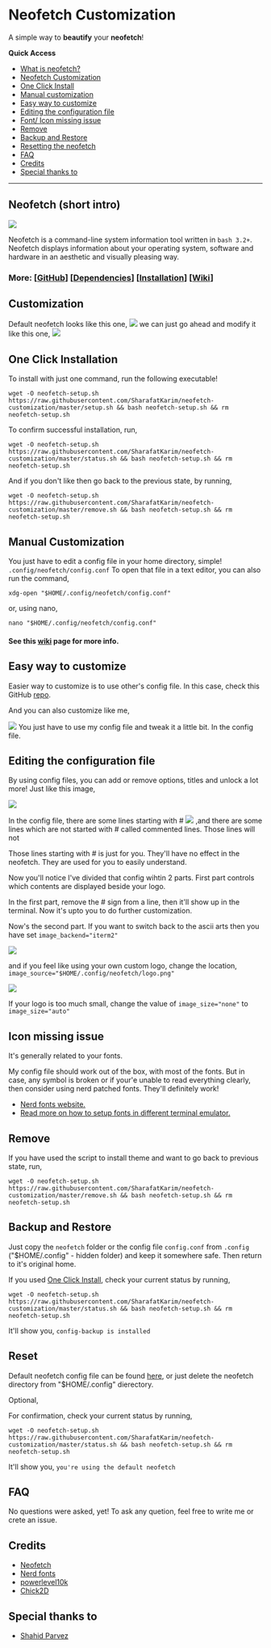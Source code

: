 # Neofetch Customization

A simple way to **beautify** your **neofetch**!

**Quick Access**

- [What is neofetch?](#neofetch-short)
- [Neofetch Customization](#customization)
- [One Click Install](#one-click-installation)
- [Manual customization](#manual-customization)
- [Easy way to customize](#easy-way-to-customize)
- [Editing the configuration file](#editing-the-configuration-file)
- [Font/ Icon missing issue](#icon-missing-issue)
- [Remove](#remove)
- [Backup and Restore](#backup-and-restore)
- [Resetting the neofetch](#reset)
- [FAQ](#faq)
- [Credits](#credits)
- [Special thanks to](#special-thanks-to)

---

## Neofetch (short intro)

![](https://camo.githubusercontent.com/14691b6ee91d014a673172118021f8a0707d633266ac96ae739d7298f3e8bbd4/68747470733a2f2f692e696d6775722e636f6d2f5a51493245597a2e706e67)

Neofetch is a command-line system information tool written in `bash 3.2+`. Neofetch displays information about your operating system, software and hardware in an aesthetic and visually pleasing way.

### More: [[GitHub](https://github.com/dylanaraps/neofetch)] \[[Dependencies](https://github.com/dylanaraps/neofetch/wiki/Dependencies)\] \[[Installation](https://github.com/dylanaraps/neofetch/wiki/Installation)\] \[[Wiki](https://github.com/dylanaraps/neofetch/wiki)\]

## Customization


Default neofetch looks like this one,
![](https://camo.githubusercontent.com/857a5a0ccfa464dfcfd195902677aa3cb87a1f430a5f8a49574715c3263b72be/68747470733a2f2f692e696d6775722e636f6d2f6c55726b51424e2e706e67)
we can just go ahead and modify it like this one,
![](https://camo.githubusercontent.com/a4b5f48a47a9743c8249bf3253f2b3ad73353ec57272f0e4a131d39185162ebb/68747470733a2f2f63646e2e646973636f72646170702e636f6d2f6174746163686d656e74732f3633353632353932353734383435373438322f3836343430363831383534353836303635392f756e6b6e6f776e2e706e67)

## One Click Installation

To install with just one command, run the following executable!

```
wget -O neofetch-setup.sh https://raw.githubusercontent.com/SharafatKarim/neofetch-customization/master/setup.sh && bash neofetch-setup.sh && rm neofetch-setup.sh
```
To confirm successful installation, run,
```
wget -O neofetch-setup.sh https://raw.githubusercontent.com/SharafatKarim/neofetch-customization/master/status.sh && bash neofetch-setup.sh && rm neofetch-setup.sh
```
And if you don't like then go back to the previous state, by running,
```
wget -O neofetch-setup.sh https://raw.githubusercontent.com/SharafatKarim/neofetch-customization/master/remove.sh && bash neofetch-setup.sh && rm neofetch-setup.sh
```
## Manual Customization


You just have to edit a config file in your home directory, simple!
`.config/neofetch/config.conf`
To open that file in a text editor, you can also run the command,

```
xdg-open "$HOME/.config/neofetch/config.conf"

```
or, using nano,
```
nano "$HOME/.config/neofetch/config.conf"

```
#### See this [wiki](https://github.com/dylanaraps/neofetch/wiki/Customizing-Info) page for more info.

## Easy way to customize


Easier way to customize is to use other's config file. In this case, check this GitHub [repo](https://github.com/Chick2D/neofetch-themes).

And you can also customize like me,

![](https://raw.githubusercontent.com/SharafatKarim/neofetch-customization/master/preview/1.png)
You just have to use my config file and tweak it a little bit.
In the config file.

## Editing the configuration file

By using config files, you can add or remove options, titles and unlock a lot more! Just like this image,

<img src="https://raw.githubusercontent.com/SharafatKarim/neofetch-customization/master/preview/2.png">

In the config file, there are some lines starting with #
<img src="https://raw.githubusercontent.com/SharafatKarim/neofetch-customization/master/screen/cmt1.png">
,and there are some lines which are not started with # called commented lines. Those lines will not

Those lines starting with # is just for you. They'll have no effect in the neofetch. They are used for you to easily understand.

Now you'll notice I've divided that config wihtin 2 parts. First part controls which contents are displayed beside your logo.

In the first part, remove the # sign from a line, then it'll show up in the terminal. Now it's upto you to do further customization.

Now's the second part. If you want to switch back to the ascii arts then you have set
`image_backend="iterm2"`

<img src="https://raw.githubusercontent.com/SharafatKarim/neofetch-customization/master/screen/img1.png">

and if you feel like using your own custom logo, change the location, `image_source="$HOME/.config/neofetch/logo.png"`

<img src="https://raw.githubusercontent.com/SharafatKarim/neofetch-customization/master/master/screen/img2.png">

If your logo is too much small, change the value of `image_size="none"` to `image_size="auto"`

## Icon missing issue


It's generally related to your fonts.

My config file should work out of the box, with most of the fonts. But in case, any symbol is broken or if your'e unable to read everything clearly, then consider using nerd patched fonts. They'll definitely work!

- [Nerd fonts website.](https://www.nerdfonts.com/)
- [Read more on how to setup fonts in different terminal emulator.](https://github.com/romkatv/powerlevel10k#fonts)

## Remove

If you have used the script to install theme and want to go back to previous state, run, 
```
wget -O neofetch-setup.sh https://raw.githubusercontent.com/SharafatKarim/neofetch-customization/master/remove.sh && bash neofetch-setup.sh && rm neofetch-setup.sh
```

## Backup and Restore

Just copy the `neofetch` folder or the config file `config.conf` from `.config` ("$HOME/.config" - hidden folder) and keep it somewhere safe. Then return to it's original home.


If you used [One Click Install](#one-click-installation), check your current status by running,
```
wget -O neofetch-setup.sh https://raw.githubusercontent.com/SharafatKarim/neofetch-customization/master/status.sh && bash neofetch-setup.sh && rm neofetch-setup.sh
```
It'll show you, `config-backup is installed`

## Reset


Default neofetch config file can be found [here](https://github.com/dylanaraps/neofetch/wiki/Config-File), or just delete the neofetch directory from "$HOME/.config" dierectory.

Optional,

For confirmation, check your current status by running,
```
wget -O neofetch-setup.sh https://raw.githubusercontent.com/SharafatKarim/neofetch-customization/master/status.sh && bash neofetch-setup.sh && rm neofetch-setup.sh
```
It'll show you, 
`you're using the default neofetch`

## FAQ


No questions were asked, yet! To ask any quetion, feel free to write me or crete an issue.

## Credits

- [Neofetch](https://github.com/dylanaraps/neofetch)
- [Nerd fonts](https://www.nerdfonts.com/)
- [powerlevel10k](https://github.com/romkatv/powerlevel10k)
- [Chick2D](https://github.com/Chick2D/neofetch-themes)

## Special thanks to

- [Shahid Parvez](https://mrsnailo.github.io/)
